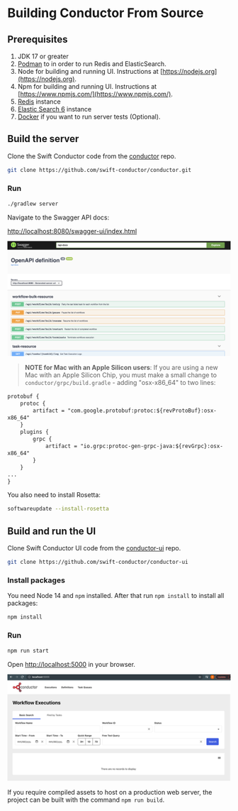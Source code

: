 # Building Conductor From Source

## Prerequisites

1. JDK 17 or greater
1. [Podman](https://podman.io) to in order to run Redis and ElasticSearch.
1. Node for building and running UI. Instructions at [https://nodejs.org](https://nodejs.org).
1. Npm for building and running UI. Instructions at [https://www.npmjs.com/](https://www.npmjs.com/).
1. [Redis](redis.md) instance
1. [Elastic Search 6](elastic_search_6.md) instance
1. [Docker](https://www.docker.com) if you want to run server tests (Optional). 

## Build the server

Clone the Swift Conductor code from the [conductor](https://github.com/swift-conductor/conductor) repo.

```sh
git clone https://github.com/swift-conductor/conductor.git
```

### Run

```sh
./gradlew server
```

Navigate to the Swagger API docs:

[http://localhost:8080/swagger-ui/index.html](http://localhost:8080/swagger-ui/index.html)

![swagger](swagger.png)

> **NOTE for Mac with an Apple Silicon users**: If you are using a new Mac with an Apple Silicon Chip, you must make a small change to ```conductor/grpc/build.gradle``` - adding "osx-x86_64" to two lines:

```
protobuf {
    protoc {
        artifact = "com.google.protobuf:protoc:${revProtoBuf}:osx-x86_64"
    }
    plugins {
        grpc {
            artifact = "io.grpc:protoc-gen-grpc-java:${revGrpc}:osx-x86_64"
        }
    }
...
} 
```

You also need to install Rosetta:  

```sh
softwareupdate --install-rosetta
```

<!-- ### Download and run the server

As an alternative to building from source, you can download and run the pre-compiled JAR.

```sh
export CONDUCTOR_VER=3.16.0
export REPO_URL=https://repo1.maven.org/maven2/com/swiftconductor/conductor/conductor-server
curl $REPO_URL/$CONDUCTOR_VER/conductor-server-$CONDUCTOR_VER-boot.jar \
--output conductor-server-$CONDUCTOR_VER-boot.jar; java -jar conductor-server-$CONDUCTOR_VER-boot.jar 
```

Navigate to the Swagger API docs:

[http://localhost:8080/swagger-ui/index.html?configUrl=/api-docs/swagger-config](http://localhost:8080/swagger-ui/index.html?configUrl=/api-docs/swagger-config) -->

## Build and run the UI

Clone Swift Conductor UI code from the [conductor-ui](https://github.com/swift-conductor/conductor-ui) repo.

```sh
git clone https://github.com/swift-conductor/conductor-ui
```

### Install packages

You need Node 14 and `npm` installed. After that run `npm install` to install all packages:

```sh
npm install
```

### Run

```sh
npm run start
```

Open [http://localhost:5000](http://localhost:5000) in your browser. 

![conductor ui](conductorUI.png)

If you require compiled assets to host on a production web server, the project can be built with the command `npm run build`.
